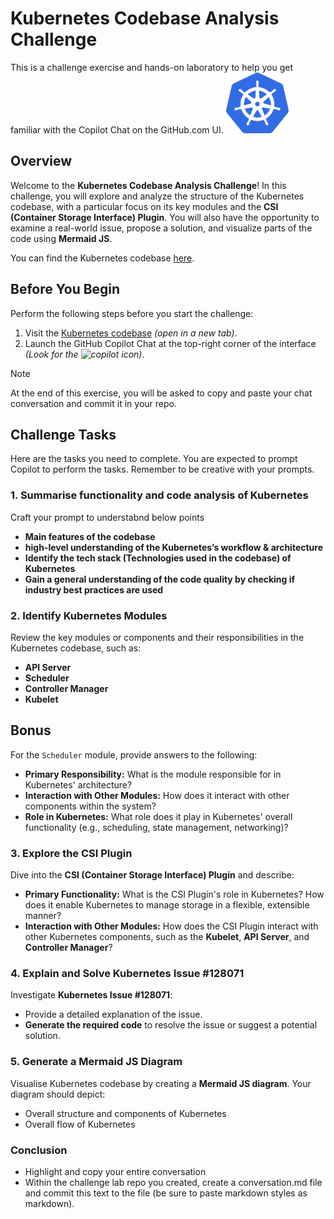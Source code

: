 # Kubernetes Codebase Analysis Challenge
This is a challenge exercise and hands-on laboratory to help you get familiar with the Copilot Chat on the GitHub.com UI.
<img src="https://github.com/kubernetes/kubernetes/raw/master/logo/logo.png" width="100">

## Overview

Welcome to the **Kubernetes Codebase Analysis Challenge**! In this challenge, you will explore and analyze the structure of the Kubernetes codebase, with a particular focus on its key modules and the **CSI (Container Storage Interface) Plugin**. You will also have the opportunity to examine a real-world issue, propose a solution, and visualize parts of the code using **Mermaid JS**.

You can find the Kubernetes codebase [here](https://github.com/kubernetes/kubernetes).

## Before You Begin
Perform the following steps before you start the challenge:
1. Visit the [Kubernetes codebase](https://github.com/kubernetes/kubernetes) _(open in a new tab)_.
2. Launch the GitHub Copilot Chat at the top-right corner of the interface _(Look for the ![copilot](https://github.com/user-attachments/assets/027fc880-2a7a-497d-8ed5-f5aade9a1753) icon)_.

> [!Note] 
> At the end of this exercise, you will be asked to copy and paste your chat conversation and commit it in your repo.

## Challenge Tasks
Here are the tasks you need to complete. You are expected to prompt Copilot to perform the tasks. Remember to be creative with your prompts.

### 1. Summarise functionality and code analysis of Kubernetes

Craft your prompt to understabnd below points 

- **Main features of the codebase**
- **high-level understanding of the Kubernetes’s workflow & architecture**
- **Identify the tech stack (Technologies used in the codebase) of Kubernetes**
- **Gain a general understanding of the code quality by checking if industry best practices are used**

### 2. Identify Kubernetes Modules
Review the key modules or components and their responsibilities in the Kubernetes codebase, such as:
- **API Server**
- **Scheduler**
- **Controller Manager**
- **Kubelet**

## Bonus
For the `Scheduler` module, provide answers to the following:
- **Primary Responsibility:** What is the module responsible for in Kubernetes' architecture?
- **Interaction with Other Modules:** How does it interact with other components within the system?
- **Role in Kubernetes:** What role does it play in Kubernetes' overall functionality (e.g., scheduling, state management, networking)?

### 3. Explore the CSI Plugin
Dive into the **CSI (Container Storage Interface) Plugin** and describe:
- **Primary Functionality:** What is the CSI Plugin's role in Kubernetes? How does it enable Kubernetes to manage storage in a flexible, extensible manner?
- **Interaction with Other Modules:** How does the CSI Plugin interact with other Kubernetes components, such as the **Kubelet**, **API Server**, and **Controller Manager**? 

### 4. Explain and Solve Kubernetes Issue #128071
Investigate **Kubernetes Issue #128071**:
- Provide a detailed explanation of the issue.
- **Generate the required code** to resolve the issue or suggest a potential solution.

### 5. Generate a Mermaid JS Diagram
Visualise Kubernetes codebase by creating a **Mermaid JS diagram**. Your diagram should depict:
- Overall structure and components of Kubernetes
- Overall flow of Kubernetes 

### Conclusion
- Highlight and copy your entire conversation
- Within the challenge lab repo you created, create a conversation.md file and commit this text to the file (be sure to paste markdown styles as markdown).
